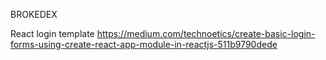 BROKEDEX

React login template
https://medium.com/technoetics/create-basic-login-forms-using-create-react-app-module-in-reactjs-511b9790dede
